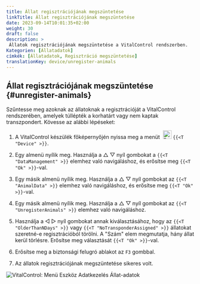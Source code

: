 ```yaml
---
title: Állat regisztrációjának megszüntetése
linkTitle: Állat regisztrációjának megszüntetése
date: 2023-09-14T10:01:35+02:00
weight: 30
draft: false
description: >
 Állatok regisztrációjának megszüntetése a VitalControl rendszerben.
Kategorien: [Állatadatok]
címkék: [Állatadatok, Regisztráció megszüntetése]
translationKey: device/unregister-animals
---
```

## Állat regisztrációjának megszüntetése {#unregister-animals}

Szűntesse meg azoknak az állatoknak a regisztrációját a VitalControl rendszerében, amelyek túllépték a korhatárt vagy nem kaptak transzpondert. Kövesse az alábbi lépéseket:

1. A VitalControl készülék főképernyőjén nyissa meg a menüt &nbsp;<img src="/icons/device.svg" width="23" align="bottom" alt="Device" /> `{{<T "Device" >}}`.

2. Egy almenü nyílik meg. Használja a △ ▽ nyíl gombokat a `{{<T "DataManagement" >}}` elemhez való navigáláshoz, és erősítse meg `{{<T "Ok" >}}`-val.

3. Egy másik almenü nyílik meg. Használja a △ ▽ nyíl gombokat az `{{<T "AnimalData" >}}` elemhez való navigáláshoz, és erősítse meg `{{<T "Ok" >}}`-val.

4. Egy másik almenü nyílik meg. Használja a △ ▽ nyíl gombokat az `{{<T "UnregisterAnimals" >}}` elemhez való navigáláshoz.

5. Használja a ◁ ▷ nyíl gombokat annak kiválasztásához, hogy az `{{<T "OlderThanNDays" >}}` vagy `{{<T "NoTransponderAssigned" >}}` állatokat szeretné-e regisztrációból törölni. A "Szám" elem megmutatja, hány állat kerül törlésre. Erősítse meg választását `{{<T "Ok" >}}`-val.

6. Erősítse meg a biztonsági felugró ablakot az `F3` gombbal.

7. Az állatok regisztrációjának megszüntetése sikeres volt.

![VitalControl: Menü Eszköz Adatkezelés Állat-adatok](../images/unregister.png "Regisztráció megszüntetése")
